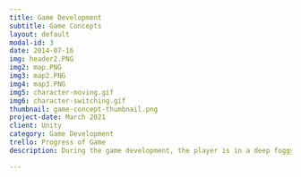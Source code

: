 ```yaml
---
title: Game Development
subtitle: Game Concepts
layout: default
modal-id: 3
date: 2014-07-16
img: header2.PNG
img2: map.PNG
img3: map2.PNG
img4: map3.PNG
img5: character-moving.gif
img6: character-switching.gif
thumbnail: game-concept-thumbnail.png
project-date: March 2021
client: Unity
category: Game Development
trello: Progress of Game
description: During the game development, the player is in a deep foggy forest and their objective is to escape before something happens. Here is a concept of how a player can move when in peril by switching with a object but it's tied to the stamina system and once depleted they have to wait until its recharged. The switching mechanic has a certain distance the player can switch with.

---
```


